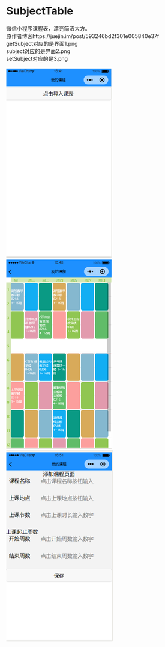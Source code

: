 # SubjectTable
微信小程序课程表，漂亮简洁大方。<br>
原作者博客https://juejin.im/post/593246bd2f301e005840e37f
<br>
getSubject对应的是界面1.png<br/>
subject对应的是界面2.png<br/>
setSubject对应的是3.png<br/>
<br/>
![课程表](1.PNG)<br/>
![课程表](2.PNG)<br/>
![课程表](3.PNG)<br/>

